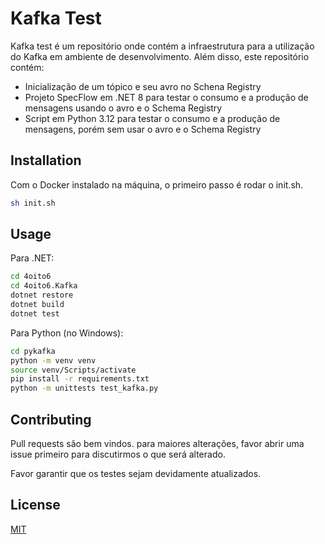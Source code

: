 # Kafka Test

Kafka test é um repositório onde contém a infraestrutura para a utilização do Kafka em ambiente de desenvolvimento. 
Além disso, este repositório contém:
- Inicialização de um tópico e seu avro no Schena Registry
- Projeto SpecFlow em .NET 8 para testar o consumo e a produção de mensagens usando o avro e o Schema Registry
- Script em Python 3.12 para testar o consumo e a produção de mensagens, porém sem usar o avro e o Schema Registry

## Installation

Com o Docker instalado na máquina, o primeiro passo é rodar o
init.sh.

```bash
sh init.sh
```

## Usage

Para .NET: 
```bash
cd 4oito6
cd 4oito6.Kafka
dotnet restore
dotnet build 
dotnet test
```

Para Python (no Windows): 
```bash
cd pykafka
python -m venv venv
source venv/Scripts/activate
pip install -r requirements.txt 
python -m unittests test_kafka.py
```

## Contributing

Pull requests são bem vindos. para maiores alterações, favor abrir uma issue primeiro para discutirmos o que será alterado. 

Favor garantir que os testes sejam devidamente atualizados. 

## License

[MIT](https://choosealicense.com/licenses/mit/)
